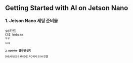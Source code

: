 Getting Started with AI on Jetson Nano
-

<b> 1. Jetson Nano  세팅 준비물</b>
<br>
<small><br>
<TT> sd카드</TT>
<small><br>
<TT> CSI Webcam</TT>
<small><br>
<TT> 우우 </TT>
<small><br>
<TT> </TT>
<small><br>
<TT> 지지대</TT>



<b> 2. ubuntu <span>&#183;</span> 쿨링팬 설치 </b>











[HEADLESS MODE] PC에서 SSH 연결
